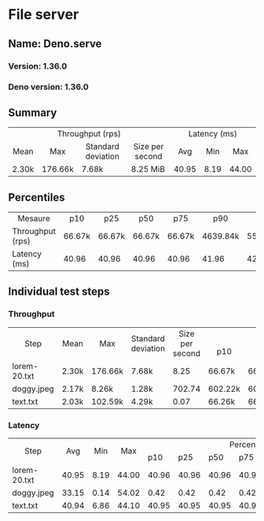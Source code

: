 # File server
## Name: Deno.serve 

### Version: 1.36.0
### Deno version: 1.36.0

## Summary
<table>
<tr>
    <td align="center" colspan="4">Throughput (rps)</td>
    <td align="center" colspan="3">Latency (ms)</td>
</tr>
<tr>
    <td align="center">Mean</td>
    <td align="center">Max</td>
    <td align="center">Standard deviation</td>
    <td align="center">Size per second</td>
    <td align="center">Avg</td>
    <td align="center">Min</td>
    <td align="center">Max</td>
</tr>
<tr>
    <td>2.30k</td>
    <td>176.66k</td>
    <td>7.68k</td>
    <td>8.25 MiB</td>
    <td>40.95</td>
    <td>8.19</td>
    <td>44.00</td>
</tr>
</table>

## Percentiles

<table>
<tr>
  <td align="center">Mesaure</td>
  <td align="center">p10</td>
  <td align="center">p25</td>
  <td align="center">p50</td>
  <td align="center">p75</td>
  <td align="center">p90</td>
  <td align="center">p95</td>
  <td align="center">p99</td>
</tr>
<tr>
  <td>Throughput (rps)</td>
  <td>66.67k</td>
  <td>66.67k</td>
  <td>66.67k</td>
  <td>66.67k</td>
  <td>4639.84k</td>
  <td>5514.10k</td>
  <td>9536.67k</td>
</tr>
<tr>
  <td>Latency (ms)</td>
  <td>40.96</td>
  <td>40.96</td>
  <td>40.96</td>
  <td>40.96</td>
  <td>41.96</td>
  <td>42.00</td>
  <td>42.56</td>
</tr>
</table>

## Individual test steps

### Throughput

<table>
<tr>
  <td align="center" rowspan="2">Step</td>
  <td align="center" rowspan="2">Mean</td>
  <td align="center" rowspan="2">Max</td>
  <td align="center" rowspan="2">Standard deviation</td>
  <td align="center" rowspan="2">Size per second</td>
  <td align="center" colspan="7">Percentiles</td>
</tr>
<tr>
  <!-- still Step -->
  <!-- still Mean -->
  <!-- still Max -->
  <!-- still Standard deviation -->
  <!-- still Size per second -->
  <td align="center">p10</td>
  <td align="center">p25</td>
  <td align="center">p50</td>
  <td align="center">p75</td>
  <td align="center">p90</td>
  <td align="center">p95</td>
  <td align="center">p99</td>
</tr>
<tr>
  <td>lorem-20.txt</td>
  <td>2.30k</td>
  <td>176.66k</td>
  <td>7.68k</td>
  <td>8.25</td>
  <td>66.67k</td>
  <td>66.67k</td>
  <td>66.67k</td>
  <td>66.67k</td>
  <td>4639.84k</td>
  <td>5514.10k</td>
  <td>9536.67k</td>
</tr><tr>
  <td>doggy.jpeg</td>
  <td>2.17k</td>
  <td>8.26k</td>
  <td>1.28k</td>
  <td>702.74</td>
  <td>602.22k</td>
  <td>602.22k</td>
  <td>602.22k</td>
  <td>602.22k</td>
  <td>3701.32k</td>
  <td>4450.76k</td>
  <td>6756.22k</td>
</tr><tr>
  <td>text.txt</td>
  <td>2.03k</td>
  <td>102.59k</td>
  <td>4.29k</td>
  <td>0.07</td>
  <td>66.26k</td>
  <td>66.26k</td>
  <td>66.26k</td>
  <td>66.26k</td>
  <td>3578.14k</td>
  <td>4519.88k</td>
  <td>10712.44k</td>
</tr></table>

### Latency

<table>
<tr>
  <td align="center" rowspan="2">Step</td>
  <td align="center" rowspan="2">Avg</td>
  <td align="center" rowspan="2">Min</td>
  <td align="center" rowspan="2">Max</td>
  <td align="center" colspan="7">Percentiles</td>
</tr>
<tr>
  <!-- still Avg -->
  <!-- still Min -->
  <!-- still Max -->
  <td>p10</td>
  <td>p25</td>
  <td>p50</td>
  <td>p75</td>
  <td>p90</td>
  <td>p95</td>
  <td>p99</td>
</tr>
<tr>
  <td>lorem-20.txt</td>
  <td>40.95</td>
  <td>8.19</td>
  <td>44.00</td>
  <td>40.96</td>
  <td>40.96</td>
  <td>40.96</td>
  <td>40.96</td>
  <td>41.96</td>
  <td>42.00</td>
  <td>42.56</td>
</tr><tr>
  <td>doggy.jpeg</td>
  <td>33.15</td>
  <td>0.14</td>
  <td>54.02</td>
  <td>0.42</td>
  <td>0.42</td>
  <td>0.42</td>
  <td>0.42</td>
  <td>42.00</td>
  <td>42.01</td>
  <td>42.97</td>
</tr><tr>
  <td>text.txt</td>
  <td>40.94</td>
  <td>6.86</td>
  <td>44.10</td>
  <td>40.95</td>
  <td>40.95</td>
  <td>40.95</td>
  <td>40.95</td>
  <td>41.98</td>
  <td>42.01</td>
  <td>42.11</td>
</tr></table>